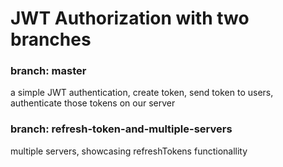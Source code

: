 # JWT Authorization with two branches

### branch: master 
a simple JWT authentication, create token, send token to users, authenticate those tokens on our server

### branch: refresh-token-and-multiple-servers 
multiple servers, showcasing refreshTokens functionallity
